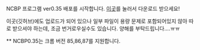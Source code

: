 NCBP 프로그램 ver0.35 배포를 시작합니다. [이곳](https://imholic.com:8081/fbsharing/3t0MsW9q)를 눌러서 다운로드 받으세요!  
  
이곳(깃허브)에도 업로드가 되어 있으나 일부 파일이 용량 문제로 포함되어있지 않아 따로 받으셔야 하는데, 조금 번거로우실수도 있습니다. 양해를 부탁드립니다....ㅠㅠ      
    
** NCBP0.35는 크롬 버전 85,86,87를 지원합니다.    
